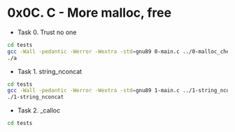 # 0x0C. C - More malloc, free

- Task 0. Trust no one

```bash
cd tests
gcc -Wall -pedantic -Werror -Wextra -std=gnu89 0-main.c ../0-malloc_checked.c -o a
./a
```

- Task 1. string_nconcat

```bash
cd tests
gcc -Wall -pedantic -Werror -Wextra -std=gnu89 1-main.c ../1-string_nconcat.c -o 1-string_nconcat
./1-string_nconcat
```

- Task 2. _calloc

```bash
cd tests
